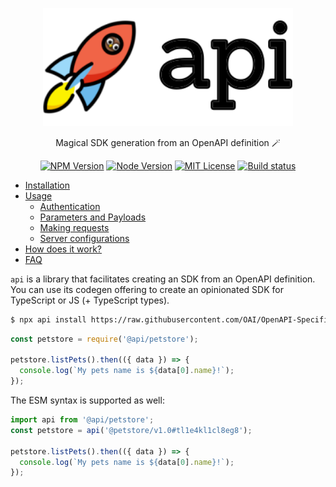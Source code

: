 <p align="center">
  <img width="400" src="https://raw.githubusercontent.com/readmeio/api/main/docs/images/logo.svg" />
</p>

<p align="center">
  Magical SDK generation from an OpenAPI definition 🪄
</p>

<p align="center">
  <a href="https://npm.im/api"><img src="https://img.shields.io/npm/v/api?style=for-the-badge" alt="NPM Version"></a>
  <a href="https://npm.im/api"><img src="https://img.shields.io/node/v/api?style=for-the-badge" alt="Node Version"></a>
  <a href="https://npm.im/api"><img src="https://img.shields.io/npm/l/api?style=for-the-badge" alt="MIT License"></a>
  <a href="https://github.com/readmeio/api"><img src="https://img.shields.io/github/actions/workflow/status/readmeio/api/ci.yml?branch=main&style=for-the-badge" alt="Build status"></a>
</p>

- [Installation](https://api.readme.dev/docs/installation)
- [Usage](https://api.readme.dev/docs/usage)
  - [Authentication](https://api.readme.dev/docs/authentication)
  - [Parameters and Payloads](https://api.readme.dev/docs/parameters-and-payloads)
  - [Making requests](https://api.readme.dev/docs/making-requests)
  - [Server configurations](https://api.readme.dev/docs/server-configurations)
- [How does it work?](https://api.readme.dev/docs/how-it-works)
- [FAQ](https://api.readme.dev/docs/faq)

`api` is a library that facilitates creating an SDK from an OpenAPI definition. You can use its codegen offering to create an opinionated SDK for TypeScript or JS (+ TypeScript types).

```sh
$ npx api install https://raw.githubusercontent.com/OAI/OpenAPI-Specification/main/examples/v3.0/petstore.json
```

```js
const petstore = require('@api/petstore');

petstore.listPets().then(({ data }) => {
  console.log(`My pets name is ${data[0].name}!`);
});
```

The ESM syntax is supported as well:

```js
import api from '@api/petstore';
const petstore = api('@petstore/v1.0#tl1e4kl1cl8eg8');

petstore.listPets().then(({ data }) => {
  console.log(`My pets name is ${data[0].name}!`);
});
```

